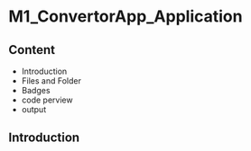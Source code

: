 # M1_ConvertorApp_Application

## Content
* Introduction
* Files and Folder
* Badges
* code perview
* output

## Introduction



